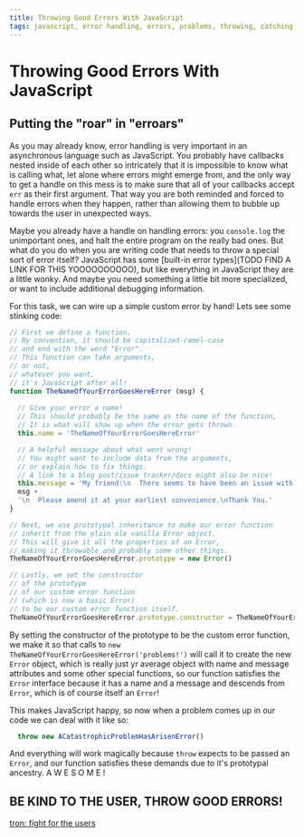 ```yaml
---
title: Throwing Good Errors With JavaScript
tags: javascript, error handling, errors, problems, throwing, catching, node
---
```


# Throwing Good Errors With JavaScript
## Putting the "roar" in "erroars"

As you may already know, error handling is very important in an asynchronous language such as JavaScript. You probably have callbacks nested inside of each other so intricately that it is impossible to know what is calling what, let alone where errors might emerge from, and the only way to get a handle on this mess is to make sure that all of your callbacks accept `err` as their first argument. That way you are both reminded and forced to handle errors when they happen, rather than allowing them to bubble up towards the user in unexpected ways.

Maybe you already have a handle on handling errors: you `console.log` the unimportant ones, and halt the entire program on the really bad ones. But what do you do when you are writing code that needs to throw a special sort of error itself? JavaScript has some [built-in error types](TODO FIND A LINK FOR THIS YOOOOOOOOOO), but like everything in JavaScript they are a little wonky. And maybe you need something a little bit more specialized, or want to include additional debugging information.

For this task, we can wire up a simple custom error by hand! Lets see some stinking code:

```javascript
// First we define a function. 
// By convention, it should be capitalized-camel-case 
// and end with the word "Error". 
// This function can take arguments, 
// or not, 
// whatever you want, 
// it's JavaScript after all!
function TheNameOfYourErrorGoesHereError (msg) {
  
  // Give your error a name!
  // This should probably be the same as the name of the function,
  // It is what will show up when the error gets thrown.
  this.name = 'TheNameOfYourErrorGoesHereError'

  // A helpful message about what went wrong!
  // You might want to include data from the arguments,
  // or explain how to fix things.
  // A link to a blog post/issue tracker/docs might also be nice!
  this.message = 'My friend:\n  There seems to have been an issue with:\n  ' + 
  msg + 
  '\n  Please amend it at your earliest convenience.\nThank You.'
}

// Next, we use prototypal inheritance to make our error function
// inherit from the plain ole vanilla Error object.
// This will give it all the properties of an Error,
// making it throwable and probably some other things.
TheNameOfYourErrorGoesHereError.prototype = new Error()

// Lastly, we set the constructor 
// of the prototype 
// of our custom error function 
// (which is now a basic Error) 
// to be our custom error function itself. 
TheNameOfYourErrorGoesHereError.prototype.constructor = TheNameOfYourErrorGoesHereError
```
By setting the constructor of the prototype to be the custom error function, we make it so that calls to `new TheNameOfYourErrorGoesHereError('problems!')` will call it to create the new `Error` object, which is really just yr average object with name and message attributes and some other special functions, so our function satisfies the `Error` interface because it has a name and a message and descends from `Error`, which is of course itself an `Error`!

This makes JavaScript happy, so now when a problem comes up in our code we can deal with it like so:

```javascript
  throw new ACatastrophicProblemHasArisenError()
```

And everything will work magically because `throw` expects to be passed an `Error`, and our function satisfies these demands due to it's prototypal ancestry. A W E S O M E !

## BE KIND TO THE USER, THROW GOOD ERRORS! 

[tron: fight for the users](tron.jpg)

